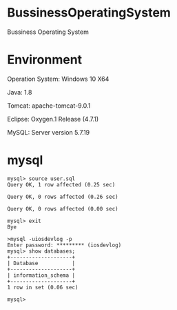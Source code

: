 # BussinessOperatingSystem
Bussiness Operating System

# Environment

Operation System: Windows 10 X64

Java: 1.8

Tomcat: apache-tomcat-9.0.1

Eclipse: Oxygen.1 Release (4.7.1)

MySQL: Server version 5.7.19

# mysql

```
mysql> source user.sql
Query OK, 1 row affected (0.25 sec)

Query OK, 0 rows affected (0.26 sec)

Query OK, 0 rows affected (0.00 sec)

mysql> exit
Bye

>mysql -uiosdevlog -p
Enter password: ********* (iosdevlog)
mysql> show databases;
+--------------------+
| Database           |
+--------------------+
| information_schema |
+--------------------+
1 row in set (0.06 sec)

mysql>
```
